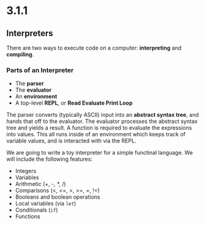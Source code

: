 # 3.1.1
## Interpreters
There are two ways to execute code on a computer: **interpreting** and **compiling**. 

### Parts of an Interpreter
* The **parser**
* The **evaluator**
* An **environment**
* A top-level **REPL**, or **Read Evaluate Print Loop**

The parser converts (typically ASCII) input into an **abstract syntax tree**, and hands that off to the evaluator. The evaluator processes the abstract syntax tree and yields a result. A function is required to evaluate the expressions into values. This all runs inside of an environment which keeps track of variable values, and is interacted with via the REPL. 

We are going to write a toy interpreter for a simple functinal language. We will include the following features:
* Integers
* Variables
* Arithmetic (+, -, \*, /)
* Comparisons (<, <=, >, >=, =, !=)
* Booleans and boolean operations
* Local variables (via `let`)
* Conditionals (`if`)
* Functions 


